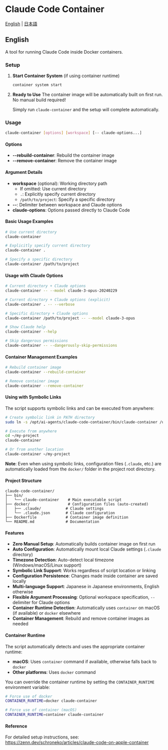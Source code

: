 # Claude Code Container

[English](#english) | [日本語](README_ja.md)

## English

A tool for running Claude Code inside Docker containers.

### Setup

1. **Start Container System** (if using container runtime)
   ```bash
   container system start
   ```

2. **Ready to Use**
   The container image will be automatically built on first run. No manual build required!
   
   Simply run `claude-container` and the setup will complete automatically.

### Usage

```bash
claude-container [options] [workspace] [-- claude-options...]
```

#### Options

- **--rebuild-container**: Rebuild the container image
- **--remove-container**: Remove the container image

#### Argument Details

- **workspace** (optional): Working directory path
  - If omitted: Use current directory
  - `.`: Explicitly specify current directory
  - `/path/to/project`: Specify a specific directory
- **--**: Delimiter between workspace and Claude options
- **claude-options**: Options passed directly to Claude Code

#### Basic Usage Examples

```bash
# Use current directory
claude-container

# Explicitly specify current directory
claude-container .

# Specify a specific directory
claude-container /path/to/project
```

#### Usage with Claude Options

```bash
# Current directory + Claude options
claude-container -- --model claude-3-opus-20240229

# Current directory + Claude options (explicit)
claude-container . -- --verbose

# Specific directory + Claude options
claude-container /path/to/project -- --model claude-3-opus

# Show Claude help
claude-container --help

# Skip dangerous permissions
claude-container -- --dangerously-skip-permissions
```

#### Container Management Examples

```bash
# Rebuild container image
claude-container --rebuild-container

# Remove container image
claude-container --remove-container
```

#### Using with Symbolic Links

The script supports symbolic links and can be executed from anywhere:

```bash
# Create symbolic link in PATH directory
sudo ln -s /opt/ai-agents/claude-code-container/bin/claude-container /usr/local/bin/claude-container

# Execute from anywhere
cd ~/my-project
claude-container

# Or from another location
claude-container ~/my-project
```

**Note**: Even when using symbolic links, configuration files (`.claude`, etc.) are automatically loaded from the `docker/` folder in the project root directory.

#### Project Structure

```
claude-code-container/
├── bin/
│   └── claude-container    # Main executable script
├── docker/                 # Configuration files (auto-created)
│   ├── .claude/           # Claude settings
│   └── .claude.json       # Claude configuration
├── Dockerfile             # Container image definition
└── README.md              # Documentation
```

#### Features

- **Zero Manual Setup**: Automatically builds container image on first run
- **Auto Configuration**: Automatically mount local Claude settings (`.claude` directory)
- **Timezone Detection**: Auto-detect local timezone (Windows/macOS/Linux support)
- **Symbolic Link Support**: Works regardless of script location or linking
- **Configuration Persistence**: Changes made inside container are saved locally
- **Multi-language Support**: Japanese in Japanese environments, English otherwise
- **Flexible Argument Processing**: Optional workspace specification, `--` delimiter for Claude options
- **Container Runtime Detection**: Automatically uses `container` on macOS (if available) or `docker` elsewhere
- **Container Management**: Rebuild and remove container images as needed

#### Container Runtime

The script automatically detects and uses the appropriate container runtime:

- **macOS**: Uses `container` command if available, otherwise falls back to `docker`
- **Other platforms**: Uses `docker` command

You can override the container runtime by setting the `CONTAINER_RUNTIME` environment variable:

```bash
# Force use of docker
CONTAINER_RUNTIME=docker claude-container

# Force use of container (macOS)
CONTAINER_RUNTIME=container claude-container
```

#### Reference

For detailed setup instructions, see:
https://zenn.dev/schroneko/articles/claude-code-on-apple-container

